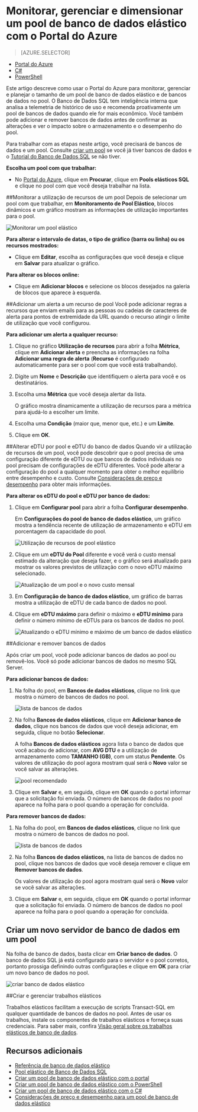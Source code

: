 <properties
	pageTitle="Monitorar, gerenciar e dimensionar um pool de banco de dados elástico"
	description="Saiba como usar o Portal do Azure e a inteligência interna do Banco de Dados SQL para gerenciar, monitorar e dimensionar corretamente um pool de banco de dados elástico escalonável para otimizar o desempenho do banco de dados e gerenciar o custo."
	keywords=""
	services="sql-database"
	documentationCenter=""
	authors="jeffgoll"
	manager="jeffreyg"
	editor="cgronlun"/>

<tags
	ms.service="sql-database"
	ms.devlang="NA"
	ms.date="03/16/2016"
	ms.author="jeffreyg"
	ms.workload="data-management"
	ms.topic="article"
	ms.tgt_pltfrm="NA"/>


# Monitorar, gerenciar e dimensionar um pool de banco de dados elástico com o Portal do Azure

> [AZURE.SELECTOR]
- [Portal do Azure](sql-database-elastic-pool-manage-portal.md)
- [C#](sql-database-elastic-pool-manage-csharp.md)
- [PowerShell](sql-database-elastic-pool-manage-powershell.md)


Este artigo descreve como usar o Portal do Azure para monitorar, gerenciar e planejar o tamanho de um pool de banco de dados elástico e de bancos de dados no pool. O Banco de Dados SQL tem inteligência interna que analisa a telemetria de histórico de uso e recomenda proativamente um pool de bancos de dados quando ele for mais econômico. Você também pode adicionar e remover bancos de dados antes de confirmar as alterações e ver o impacto sobre o armazenamento e o desempenho do pool.

Para trabalhar com as etapas neste artigo, você precisará de bancos de dados e um pool. Consulte [criar um pool](sql-database-elastic-pool-create-portal.md) se você já tiver bancos de dados e o [Tutorial do Banco de Dados SQL](sql-database-get-started) se não tiver.

**Escolha um pool com que trabalhar:**

- No [Portal do Azure](https://portal.azure.com), clique em **Procurar**, clique em **Pools elásticos SQL** e clique no pool com que você deseja trabalhar na lista.

##Monitorar a utilização de recursos de um pool
Depois de selecionar um pool com que trabalhar, em **Monitoramento de Pool Elástico**, blocos dinâmicos e um gráfico mostram as informações de utilização importantes para o pool.

![Monitorar um pool elástico](./media/sql-database-elastic-pool-manage-portal/monitor-elastic-pool.png)

**Para alterar o intervalo de datas, o tipo de gráfico (barra ou linha) ou os recursos mostrados:**

- Clique em **Editar**, escolha as configurações que você deseja e clique em **Salvar** para atualizar o gráfico.

**Para alterar os blocos online:**

- Clique em **Adicionar blocos** e selecione os blocos desejados na galeria de blocos que aparece à esquerda.

##Adicionar um alerta a um recurso de pool
Você pode adicionar regras a recursos que enviam emails para as pessoas ou cadeias de caracteres de alerta para pontos de extremidade da URL quando o recurso atingir o limite de utilização que você configurou.

**Para adicionar um alerta a qualquer recurso:**

1. Clique no gráfico **Utilização de recursos** para abrir a folha **Métrica**, clique em **Adicionar alerta** e preencha as informações na folha **Adicionar uma regra de alerta** (**Recurso** é configurado automaticamente para ser o pool com que você está trabalhando).
2. Digite um **Nome** e **Descrição** que identifiquem o alerta para você e os destinatários.
3. Escolha uma **Métrica** que você deseja alertar da lista.

    O gráfico mostra dinamicamente a utilização de recursos para a métrica para ajudá-lo a escolher um limite.

4. Escolha uma **Condição** (maior que, menor que, etc.) e um **Limite**.
5. Clique em **OK**.

##Alterar eDTU por pool e eDTU do banco de dados
Quando vir a utilização de recursos de um pool, você pode descobrir que o pool precisa de uma configuração diferente de eDTU ou que bancos de dados individuais no pool precisam de configurações de eDTU diferentes. Você pode alterar a configuração do pool a qualquer momento para obter o melhor equilíbrio entre desempenho e custo. Consulte [Considerações de preço e desempenho](sql-database-elastic-pool-guidance.md) para obter mais informações.

**Para alterar os eDTU do pool e eDTU por banco de dados:**

1. Clique em **Configurar pool** para abrir a folha **Configurar desempenho**.

    Em **Configurações do pool de banco de dados elástico**, um gráfico mostra a tendência recente de utilização de armazenamento e eDTU em porcentagem da capacidade do pool.

    ![Utilização de recursos de pool elástico](./media/sql-database-elastic-pool-manage-portal/resize-pool.png)

2. Clique em um **eDTU do Pool** diferente e você verá o custo mensal estimado da alteração que deseja fazer, e o gráfico será atualizado para mostrar os valores previstos de utilização com o novo eDTU máximo selecionado.

    ![Atualização de um pool e o novo custo mensal](./media/sql-database-elastic-pool-manage-portal/pool-change-edtu.png)

3. Em **Configuração de banco de dados elástico**, um gráfico de barras mostra a utilização de eDTU de cada banco de dados no pool.

4. Clique em **eDTU máximo** para definir o máximo e **eDTU mínimo** para definir o número mínimo de eDTUs para os bancos de dados no pool.

    ![Atualizando o eDTU mínimo e máximo de um banco de dados elástico](./media/sql-database-elastic-pool-manage-portal/change-db-edtuminmax.png)

##Adicionar e remover bancos de dados

Após criar um pool, você pode adicionar bancos de dados ao pool ou removê-los. Você só pode adicionar bancos de dados no mesmo SQL Server.

**Para adicionar bancos de dados:**

1. Na folha do pool, em **Bancos de dados elásticos**, clique no link que mostra o número de bancos de dados no pool.

    ![lista de bancos de dados](./media/sql-database-elastic-pool-manage-portal/db-listing.png)

2. Na folha **Bancos de dados elásticos**, clique em **Adicionar banco de dados**, clique nos bancos de dados que você deseja adicionar, em seguida, clique no botão **Selecionar**.

    A folha **Bancos de dados elásticos** agora lista o banco de dados que você acabou de adicionar, com **AVG DTU** e a utilização de armazenamento como **TAMANHO (GB)**, com um status **Pendente**. Os valores de utilização do pool agora mostram qual será o **Novo** valor se você salvar as alterações.

    ![pool recomendado](./media/sql-database-elastic-pool-manage-portal/add-remove-databases.png)

3. Clique em **Salvar** e, em seguida, clique em **OK** quando o portal informar que a solicitação foi enviada. O número de bancos de dados no pool aparece na folha para o pool quando a operação for concluída.

**Para remover bancos de dados:**

1. Na folha do pool, em **Bancos de dados elásticos**, clique no link que mostra o número de bancos de dados no pool.

    ![lista de bancos de dados](./media/sql-database-elastic-pool-manage-portal/db-listing.png)

2. Na folha **Bancos de dados elásticos**, na lista de bancos de dados no pool, clique nos bancos de dados que você deseja remover e clique em **Remover bancos de dados**.

    Os valores de utilização do pool agora mostram qual será o **Novo** valor se você salvar as alterações.

3. Clique em **Salvar** e, em seguida, clique em **OK** quando o portal informar que a solicitação foi enviada. O número de bancos de dados no pool aparece na folha para o pool quando a operação for concluída.

## Criar um novo servidor de banco de dados em um pool

Na folha de banco de dados, basta clicar em **Criar banco de dados**. O banco de dados SQL já está configurado para o servidor e o pool corretos, portanto prossiga definindo outras configurações e clique em **OK** para criar um novo banco de dados no pool.

   ![criar banco de dados elástico](./media/sql-database-elastic-pool-portal/create-database.png)

##Criar e gerenciar trabalhos elásticos

Trabalhos elásticos facilitam a execução de scripts Transact-SQL em qualquer quantidade de bancos de dados no pool. Antes de usar os trabalhos, instale os componentes de trabalhos elásticos e forneça suas credenciais. Para saber mais, confira [Visão geral sobre os trabalhos elásticos de banco de dados](sql-database-elastic-jobs-overview.md).

## Recursos adicionais

- [Referência de banco de dados elástico](sql-database-elastic-pool-reference.md)
- [Pool elástico de Banco de Dados SQL](sql-database-elastic-pool.md)
- [Criar um pool de banco de dados elástico com o portal](sql-database-elastic-pool-create-csharp.md)
- [Criar um pool de banco de dados elástico com o PowerShell](sql-database-elastic-pool-create-powershell.md)
- [Criar um pool de banco de dados elástico com o C#](sql-database-elastic-pool-create-csharp.md)
- [Considerações de preço e desempenho para um pool de banco de dados elástico](sql-database-elastic-pool-guidance.md)

<!---HONumber=AcomDC_0316_2016-->